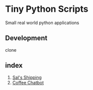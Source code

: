 # Tiny Python Scripts
Small real world python applications

## Development
clone

## index
1. [Sal's Shipping](/Sals-Shipping.py)
2. [Coffee Chatbot](/Coffee-Chatbot.py)

